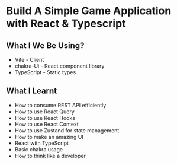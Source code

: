 # Build A Simple Game Application with React & Typescript

<!-- ====================================================== -->

## What I We Be Using?

- Vite - Client
- chakra-Ui - React component library
- TypeScript - Static types

## What I Learnt

- How to consume REST API efficiently
- How to use React Query
- How to use React Hooks
- How to use React Context
- How to use Zustand for state management
- How to make an amazing UI
- React with TypeScript
- Basic chakra usage
- How to think like a developer
